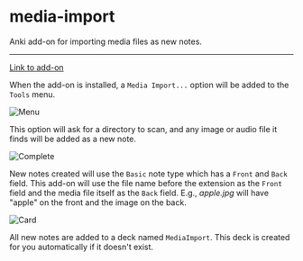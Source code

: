 media-import
============

Anki add-on for importing media files as new notes.

---
[Link to add-on](https://ankiweb.net/shared/info/1531997860)

When the add-on is installed, a `Media Import...` option will be added to the `Tools` menu.

![Menu](https://raw.githubusercontent.com/hssm/media-import/master/docs/menu.png)

This option will ask for a directory to scan, and any image or audio file it finds will be added as a new note.


![Complete](https://raw.githubusercontent.com/hssm/media-import/master/docs/complete.png)

New notes created will use the `Basic` note type which has a `Front` and `Back` field. This add-on will use the file name before the extension as the `Front` field and the media file itself as the `Back` field. E.g., *apple.jpg* will have "apple" on the front and the image on the back.

![Card](https://raw.githubusercontent.com/hssm/media-import/master/docs/card.png)


All new notes are added to a deck named `MediaImport`. This deck is created for you automatically if it doesn't exist.
